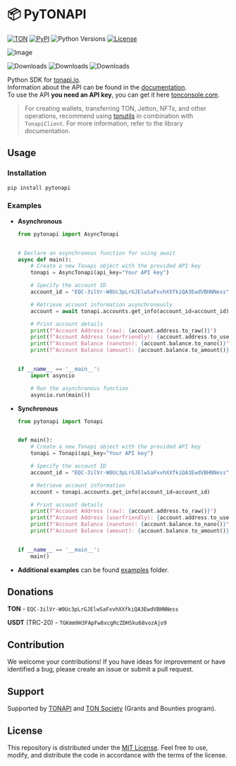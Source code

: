 # 📦 PyTONAPI

[![TON](https://img.shields.io/badge/TON-grey?logo=TON&logoColor=40AEF0)](https://ton.org)
[![PyPI](https://img.shields.io/pypi/v/pytonapi.svg?color=FFE873&labelColor=3776AB)](https://pypi.python.org/pypi/pytonapi)
![Python Versions](https://img.shields.io/badge/Python-3.7%20--%203.12-black?color=FFE873&labelColor=3776AB)
[![License](https://img.shields.io/github/license/tonkeeper/pytonapi)](https://github.com/tonkeeper/pytonapi/blob/main/LICENSE)

![Image](https://telegra.ph//file/f88bcf9051073973edbd6.jpg)

![Downloads](https://pepy.tech/badge/pytonapi)
![Downloads](https://pepy.tech/badge/pytonapi/month)
![Downloads](https://pepy.tech/badge/pytonapi/week)

Python SDK for [tonapi.io](https://tonapi.io).\
Information about the API can be found in the  [documentation](https://docs.tonconsole.com/tonapi/api-v2).\
To use the API **you need an API key**, you can get it here [tonconsole.com](https://tonconsole.com/).

<blockquote>
For creating wallets, transferring TON, Jetton, NFTs, and other operations, recommend using <a href="https://github.com/nessshon/tonutils">tonutils</a> in combination with <code>TonapiClient</code>. For more information, refer to the library documentation.
</blockquote>

## Usage

### Installation

```bash
pip install pytonapi
```

### Examples

* **Asynchronous**

  ```python
  from pytonapi import AsyncTonapi
  
  
  # Declare an asynchronous function for using await
  async def main():
      # Create a new Tonapi object with the provided API key
      tonapi = AsyncTonapi(api_key="Your API key")
  
      # Specify the account ID
      account_id = "EQC-3ilVr-W0Uc3pLrGJElwSaFxvhXXfkiQA3EwdVBHNNess"  # noqa
  
      # Retrieve account information asynchronously
      account = await tonapi.accounts.get_info(account_id=account_id)
  
      # Print account details
      print(f"Account Address (raw): {account.address.to_raw()}")
      print(f"Account Address (userfriendly): {account.address.to_userfriendly(is_bounceable=True)}")
      print(f"Account Balance (nanoton): {account.balance.to_nano()}")
      print(f"Account Balance (amount): {account.balance.to_amount()}")
  
  
  if __name__ == '__main__':
      import asyncio
  
      # Run the asynchronous function
      asyncio.run(main())
  
  ```

* **Synchronous**

  ```python
  from pytonapi import Tonapi
  
  
  def main():
      # Create a new Tonapi object with the provided API key
      tonapi = Tonapi(api_key="Your API key")
  
      # Specify the account ID
      account_id = "EQC-3ilVr-W0Uc3pLrGJElwSaFxvhXXfkiQA3EwdVBHNNess"  # noqa
  
      # Retrieve account information
      account = tonapi.accounts.get_info(account_id=account_id)
  
      # Print account details
      print(f"Account Address (raw): {account.address.to_raw()}")
      print(f"Account Address (userfriendly): {account.address.to_userfriendly(is_bounceable=True)}")
      print(f"Account Balance (nanoton): {account.balance.to_nano()}")
      print(f"Account Balance (amount): {account.balance.to_amount()}")
  
  
  if __name__ == '__main__':
      main()
  ```

* **Additional examples** can be found [examples](https://github.com/tonkeeper/pytonapi/tree/main/examples) folder.

## Donations

**TON** - `EQC-3ilVr-W0Uc3pLrGJElwSaFxvhXXfkiQA3EwdVBHNNess`

**USDT** (TRC-20) - `TGKmm9H3FApFw8xcgRcZDHSku68vozAjo9`

## Contribution

We welcome your contributions! If you have ideas for improvement or have identified a bug, please create an issue or
submit a pull request.

## Support

Supported by  [TONAPI](https://tonapi.io) and [TON Society](https://github.com/ton-society/grants-and-bounties) (Grants
and Bounties program).

## License

This repository is distributed under the [MIT License](https://github.com/tonkeeper/pytonapi/blob/main/LICENSE). Feel
free to use, modify, and distribute the code in accordance
with the terms of the license.

